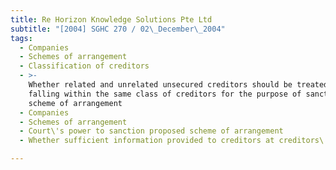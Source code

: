 ```yaml
---
title: Re Horizon Knowledge Solutions Pte Ltd
subtitle: "[2004] SGHC 270 / 02\_December\_2004"
tags:
  - Companies
  - Schemes of arrangement
  - Classification of creditors
  - >-
    Whether related and unrelated unsecured creditors should be treated as
    falling within the same class of creditors for the purpose of sanctioning a
    scheme of arrangement
  - Companies
  - Schemes of arrangement
  - Court\'s power to sanction proposed scheme of arrangement
  - Whether sufficient information provided to creditors at creditors\' meeting

---
```


